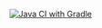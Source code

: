 [![Java CI with Gradle](https://github.com/BloodyOrgy/Api1/actions/workflows/gradle.yml/badge.svg)](https://github.com/BloodyOrgy/Api1/actions/workflows/gradle.yml)